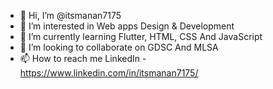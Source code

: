 - 👋 Hi, I’m @itsmanan7175
- 👀 I’m interested in Web apps Design & Development
- 🌱 I’m currently learning Flutter, HTML, CSS And JavaScript
- 💞️ I’m looking to collaborate on GDSC And MLSA
- 📫 How to reach me LinkedIn - https://www.linkedin.com/in/itsmanan7175/

<!---
itsmanan7175/itsmanan7175 is a ✨ special ✨ repository because its `README.md` (this file) appears on your GitHub profile.
You can click the Preview link to take a look at your changes.
--->
